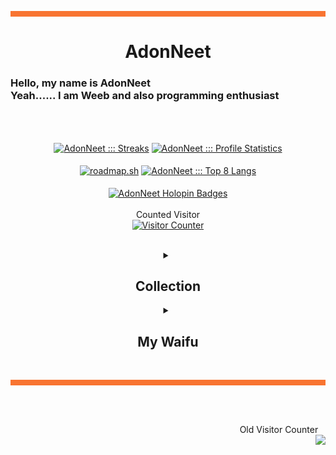 <hr style="background:#F87431; border:1; height:9px" />
<h1 align= "center">
  <b>
    AdonNeet
  </b>
</h1>
<h3>
  Hello, my name is AdonNeet <br>
  Yeah...... I am Weeb and also programming enthusiast                             
</h3>

<br> <br>

<p align="center">
  <a href="https://github.com/AdonNeet"><img align="center" height="165px" src="https://github-readme-streak-stats.herokuapp.com?user=AdonNeet&theme=github-dark&hide_border=true&date_format=j%20M%5B%20Y%5D&fire=CA2E55&stroke=20FC8F&ring=20FC8F&dates=20FC8F&background=282A36" alt="AdonNeet ::: Streaks" /></a>
  <a href="https://github.com/AdonNeet"><img align="center" height="165px" src="https://readme-status-bay.vercel.app/api?username=AdonNeet&show_icons=true&count_private=false&include_all_commits=true&hide_border=true&theme=dracula&icon_color=CA2E55&title_color=20fc8f&custom_title=My+Data" alt="AdonNeet ::: Profile Statistics" /></a>
  <br><br>
  <a href="https://roadmap.sh"><img  align="center" height="170px" src="https://roadmap.sh/card/wide/653dc139602c6661a5722560?variant=dark" alt="roadmap.sh"/></a>
  <a href="https://github.com/AdonNeet"><img align="center" height="170px" width="390px" src="https://readme-status-bay.vercel.app/api/top-langs/?username=AdonNeet&hide_border=true&langs_count=8&custom_title=Top+Languages&title_color=20fc8f&theme=dracula&exclude_repo=machine,hacktrace&hide=css,html,svelte&layout=compact&card_width=390" alt="AdonNeet ::: Top 8 Langs" /></a>
  <br><br>
  <a href="https://holopin.io/@adonneet"><img align="center" width="840px" src="https://holopin.me/adonneet" alt="AdonNeet Holopin Badges" /></a>
  <br><br>
  Counted Visitor
  <br>
  <a href="https://github.com/AdonNeet"><img height="170px" src="https://count.getloli.com/get/@:AdonNeet?theme=asoul" alt="Visitor Counter" /></a>
</p>

<br>

<details align="center">
  <summary><h2><b>Collection</b></h2></summary>
  <blockquote>
    <h2></h2>
    <p align="center">
      <img src="https://raw.githubusercontent.com/AdonNeet/AdonNeet/main/profile-content/AdonNeet_IMPHNEN.png" style="width: 580px; height: auto;">
      <div align="right">P.S ~ By the way, this one is just a joke</div>
    </p>
  </blockquote>
</details>

<details align="center">
  <summary><h2><b>My Waifu</b></h2></summary>
  <blockquote style="background-color: #1a1a1a; padding: 16px; border-radius: 8px;">
    <h2></h2>
    <h3 style="color: #FFFFFF;">#1 There is Izumi Sagiri</h3>
    <p align="center">
      <img src="https://images-ng.pixai.art/images/orig/6b49ecee-1088-4783-8325-f31451af3bbd" style="width: 720px; height: auto;">
    </p>
    <h3 style="color: #FFFFFF;">#2 There is Megumin</h3>
    <p align="center">
      <img src="https://images-ng.pixai.art/images/orig/80835cf4-d6ed-4af3-8896-e9844f4da514" style="width: 720px; height: auto;">
    </p>
    <h3 style="color: #FFFFFF;">#3 There is Hoshino Miyako</h3>
    <p align="center">
      <img src="https://images-ng.pixai.art/images/orig/88806078-e576-4a8a-8d10-ae810293f4be" style="width: 720px; height: auto;">
    </p>
    <h3 style="color: #FFFFFF;">#4 There is Hinata Kaho</h3>
    <p align="center">
      <img src="https://images-ng.pixai.art/images/orig/7647b383-64a0-4cf4-a22a-0718e15ca07d" style="width: 720px; height: auto;">
    </p>
    <h3 style="color: #FFFFFF;">#5 There is Asada Shino</h3>
    <p align="center">
      <img src="https://images-ng.pixai.art/images/orig/bfc61637-ce46-4407-b6ae-77009a14ebff" style="width: 720px; height: auto;">
    </p>
    <h3 style="color: #FFFFFF;">#6 There is Shima Rin</h3>
    <p align="center">
      <img src="https://images-ng.pixai.art/images/orig/99ea67fe-39f4-4c60-9a38-6d8ea7d9877a" style="width: 720px; height: auto;">
    </p>
  </blockquote>
</details>


<br>
<hr style="background:#F87431; border:1; height:9px" /><br><br>
<p align="right"> 
  Old Visitor Counter &nbsp;&nbsp;
  <br>
  <a href="https://visitcount.itsvg.in">
    <img align="right" src="https://visitcount.itsvg.in/api?id=AdonNeet&label=Visitor%20Counter&color=12&icon=1&pretty=true" />
  </a>
</p>
